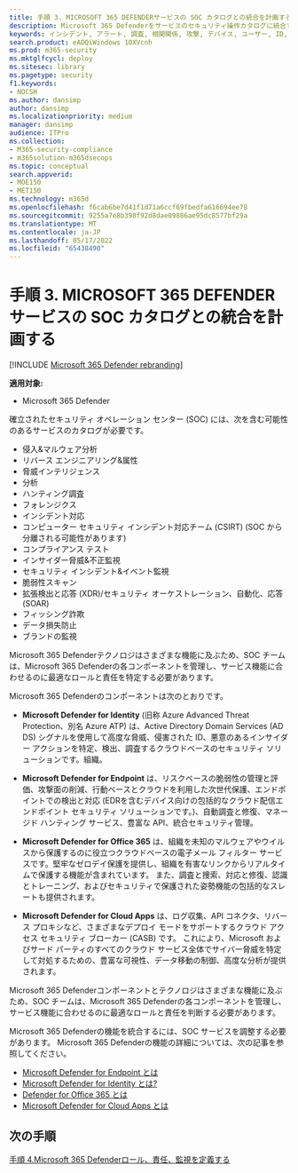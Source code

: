 ```yaml
---
title: 手順 3. MICROSOFT 365 DEFENDERサービスの SOC カタログとの統合を計画する
description: Microsoft 365 Defenderをサービスのセキュリティ操作カタログに統合する基本。
keywords: インシデント, アラート, 調査, 相関関係, 攻撃, デバイス, ユーザー, ID, ID, メールボックス, 電子メール, 365, Microsoft, m365, インシデント対応, サイバー攻撃, secops, セキュリティ操作, soc
search.product: eADQiWindows 10XVcnh
ms.prod: m365-security
ms.mktglfcycl: deploy
ms.sitesec: library
ms.pagetype: security
f1.keywords:
- NOCSH
ms.author: dansimp
author: dansimp
ms.localizationpriority: medium
manager: dansimp
audience: ITPro
ms.collection:
- M365-security-compliance
- m365solution-m365dsecops
ms.topic: conceptual
search.appverid:
- MOE150
- MET150
ms.technology: m365d
ms.openlocfilehash: f6cab6be7d41f1d71a6ccf69fbedfa616694ee78
ms.sourcegitcommit: 9255a7e8b398f92d8dae09886ae95dc8577bf29a
ms.translationtype: MT
ms.contentlocale: ja-JP
ms.lasthandoff: 05/17/2022
ms.locfileid: "65438490"
---
```

# <a name="step-3-plan-for-microsoft-365-defender-integration-with-your-soc-catalog-of-services"></a>手順 3. MICROSOFT 365 DEFENDERサービスの SOC カタログとの統合を計画する

[!INCLUDE [Microsoft 365 Defender rebranding](../includes/microsoft-defender.md)]

**適用対象:**
- Microsoft 365 Defender

確立されたセキュリティ オペレーション センター (SOC) には、次を含む可能性のあるサービスのカタログが必要です。

- 侵入&マルウェア分析
- リバース エンジニアリング&属性
- 脅威インテリジェンス
- 分析
- ハンティング調査
- フォレンジクス
- インシデント対応 
- コンピューター セキュリティ インシデント対応チーム (CSIRT) (SOC から分離される可能性があります) 
- コンプライアンス テスト
- インサイダー脅威&不正監視
- セキュリティ インシデント&イベント監視 
- 脆弱性スキャン
- 拡張検出と応答 (XDR)/セキュリティ オーケストレーション、自動化、応答 (SOAR)
- フィッシング詐欺
- データ損失防止
- ブランドの監視

Microsoft 365 Defenderテクノロジはさまざまな機能に及ぶため、SOC チームは、Microsoft 365 Defenderの各コンポーネントを管理し、サービス機能に合わせるのに最適なロールと責任を特定する必要があります。

Microsoft 365 Defenderのコンポーネントは次のとおりです。

- **Microsoft Defender for Identity** (旧称 Azure Advanced Threat Protection、別名 Azure ATP) は、Active Directory Domain Services (AD DS) シグナルを使用して高度な脅威、侵害された ID、悪意のあるインサイダー アクションを特定、検出、調査するクラウドベースのセキュリティ ソリューションです。組織。

- **Microsoft Defender for Endpoint** は、リスクベースの脆弱性の管理と評価、攻撃面の削減、行動ベースとクラウドを利用した次世代保護、エンドポイントでの検出と対応 (EDRを含むデバイス向けの包括的なクラウド配信エンドポイント セキュリティ ソリューションです。)、自動調査と修復、マネージド ハンティング サービス、豊富な API、統合セキュリティ管理。

 - **Microsoft Defender for Office 365** は、組織を未知のマルウェアやウイルスから保護するのに役立つクラウドベースの電子メール フィルター サービスです。堅牢なゼロデイ保護を提供し、組織を有害なリンクからリアルタイムで保護する機能が含まれています。 また、調査と捜索、対応と修復、認識とトレーニング、およびセキュリティで保護された姿勢機能の包括的なスレートも提供されます。

- **Microsoft Defender for Cloud Apps** は、ログ収集、API コネクタ、リバース プロキシなど、さまざまなデプロイ モードをサポートするクラウド アクセス セキュリティ ブローカー (CASB) です。 これにより、Microsoft およびサード パーティのすべてのクラウド サービス全体でサイバー脅威を特定して対処するための、豊富な可視性、データ移動の制御、高度な分析が提供されます。

Microsoft 365 Defenderコンポーネントとテクノロジはさまざまな機能に及ぶため、SOC チームは、Microsoft 365 Defenderの各コンポーネントを管理し、サービス機能に合わせるのに最適なロールと責任を判断する必要があります。

Microsoft 365 Defenderの機能を統合するには、SOC サービスを調整する必要があります。 Microsoft 365 Defenderの機能の詳細については、次の記事を参照してください。

- [Microsoft Defender for Endpoint とは](/microsoft-365/security/defender-endpoint/microsoft-defender-endpoint)
- [Microsoft Defender for Identity とは?](/defender-for-identity/what-is)
- [Defender for Office 365 とは](/microsoft-365/security/defender/microsoft-365-defender)
- [Microsoft Defender for Cloud Apps とは](/cloud-app-security/what-is-cloud-app-security)

## <a name="next-step"></a>次の手順

[手順 4.Microsoft 365 Defenderロール、責任、監視を定義する](integrate-microsoft-365-defender-secops-roles.md)
